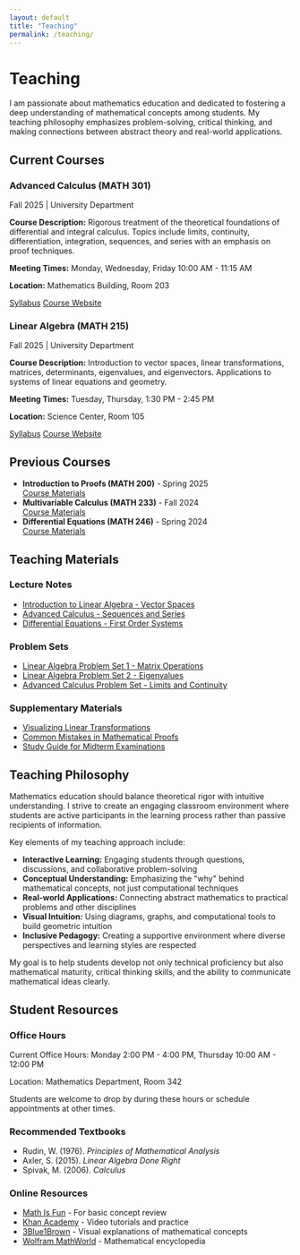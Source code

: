 ```yaml
---
layout: default
title: "Teaching"
permalink: /teaching/
---
```


# Teaching

<div class="teaching-intro">
  <p>I am passionate about mathematics education and dedicated to fostering a deep understanding of mathematical concepts among students. My teaching philosophy emphasizes problem-solving, critical thinking, and making connections between abstract theory and real-world applications.</p>
</div>

## Current Courses

<div class="courses">
  <div class="course card animate__animated animate__fadeInUp">
    <h3>Advanced Calculus (MATH 301)</h3>
    <p class="meta">Fall 2025 | University Department</p>
    <p><strong>Course Description:</strong> Rigorous treatment of the theoretical foundations of differential and integral calculus. Topics include limits, continuity, differentiation, integration, sequences, and series with an emphasis on proof techniques.</p>
    <p><strong>Meeting Times:</strong> Monday, Wednesday, Friday 10:00 AM - 11:15 AM</p>
    <p><strong>Location:</strong> Mathematics Building, Room 203</p>
    <div class="course-links">
      <a href="#" target="_blank"><i class="fas fa-file-pdf"></i> Syllabus</a>
      <a href="#" target="_blank"><i class="fas fa-external-link-alt"></i> Course Website</a>
    </div>
  </div>
  
  <div class="course card animate__animated animate__fadeInUp animate__delay-1s">
    <h3>Linear Algebra (MATH 215)</h3>
    <p class="meta">Fall 2025 | University Department</p>
    <p><strong>Course Description:</strong> Introduction to vector spaces, linear transformations, matrices, determinants, eigenvalues, and eigenvectors. Applications to systems of linear equations and geometry.</p>
    <p><strong>Meeting Times:</strong> Tuesday, Thursday, 1:30 PM - 2:45 PM</p>
    <p><strong>Location:</strong> Science Center, Room 105</p>
    <div class="course-links">
      <a href="#" target="_blank"><i class="fas fa-file-pdf"></i> Syllabus</a>
      <a href="#" target="_blank"><i class="fas fa-external-link-alt"></i> Course Website</a>
    </div>
  </div>
</div>

## Previous Courses

<div class="previous-courses">
  <ul class="course-list">
    <li>
      <strong>Introduction to Proofs (MATH 200)</strong> - Spring 2025
      <div class="course-links">
        <a href="#" target="_blank">Course Materials</a>
      </div>
    </li>
    <li>
      <strong>Multivariable Calculus (MATH 233)</strong> - Fall 2024
      <div class="course-links">
        <a href="#" target="_blank">Course Materials</a>
      </div>
    </li>
    <li>
      <strong>Differential Equations (MATH 246)</strong> - Spring 2024
      <div class="course-links">
        <a href="#" target="_blank">Course Materials</a>
      </div>
    </li>
  </ul>
</div>

## Teaching Materials

<div class="teaching-materials">
  <div class="material-category">
    <h3>Lecture Notes</h3>
    <ul class="material-list">
      <li><a href="#" target="_blank">Introduction to Linear Algebra - Vector Spaces</a></li>
      <li><a href="#" target="_blank">Advanced Calculus - Sequences and Series</a></li>
      <li><a href="#" target="_blank">Differential Equations - First Order Systems</a></li>
    </ul>
  </div>
  
  <div class="material-category">
    <h3>Problem Sets</h3>
    <ul class="material-list">
      <li><a href="#" target="_blank">Linear Algebra Problem Set 1 - Matrix Operations</a></li>
      <li><a href="#" target="_blank">Linear Algebra Problem Set 2 - Eigenvalues</a></li>
      <li><a href="#" target="_blank">Advanced Calculus Problem Set - Limits and Continuity</a></li>
    </ul>
  </div>
  
  <div class="material-category">
    <h3>Supplementary Materials</h3>
    <ul class="material-list">
      <li><a href="#" target="_blank">Visualizing Linear Transformations</a></li>
      <li><a href="#" target="_blank">Common Mistakes in Mathematical Proofs</a></li>
      <li><a href="#" target="_blank">Study Guide for Midterm Examinations</a></li>
    </ul>
  </div>
</div>

## Teaching Philosophy

<div class="teaching-philosophy card">
  <p>Mathematics education should balance theoretical rigor with intuitive understanding. I strive to create an engaging classroom environment where students are active participants in the learning process rather than passive recipients of information.</p>
  
  <p>Key elements of my teaching approach include:</p>
  
  <ul>
    <li><strong>Interactive Learning:</strong> Engaging students through questions, discussions, and collaborative problem-solving</li>
    <li><strong>Conceptual Understanding:</strong> Emphasizing the "why" behind mathematical concepts, not just computational techniques</li>
    <li><strong>Real-world Applications:</strong> Connecting abstract mathematics to practical problems and other disciplines</li>
    <li><strong>Visual Intuition:</strong> Using diagrams, graphs, and computational tools to build geometric intuition</li>
    <li><strong>Inclusive Pedagogy:</strong> Creating a supportive environment where diverse perspectives and learning styles are respected</li>
  </ul>
  
  <p>My goal is to help students develop not only technical proficiency but also mathematical maturity, critical thinking skills, and the ability to communicate mathematical ideas clearly.</p>
</div>

## Student Resources

<div class="student-resources">
  <h3>Office Hours</h3>
  <p>Current Office Hours: Monday 2:00 PM - 4:00 PM, Thursday 10:00 AM - 12:00 PM</p>
  <p>Location: Mathematics Department, Room 342</p>
  <p>Students are welcome to drop by during these hours or schedule appointments at other times.</p>
  
  <h3>Recommended Textbooks</h3>
  <ul class="resource-list">
    <li>Rudin, W. (1976). <em>Principles of Mathematical Analysis</em></li>
    <li>Axler, S. (2015). <em>Linear Algebra Done Right</em></li>
    <li>Spivak, M. (2006). <em>Calculus</em></li>
  </ul>
  
  <h3>Online Resources</h3>
  <ul class="resource-list">
    <li><a href="https://www.mathsisfun.com/" target="_blank">Math Is Fun</a> - For basic concept review</li>
    <li><a href="https://www.khanacademy.org/" target="_blank">Khan Academy</a> - Video tutorials and practice</li>
    <li><a href="https://www.3blue1brown.com/" target="_blank">3Blue1Brown</a> - Visual explanations of mathematical concepts</li>
    <li><a href="https://mathworld.wolfram.com/" target="_blank">Wolfram MathWorld</a> - Mathematical encyclopedia</li>
  </ul>
</div>

